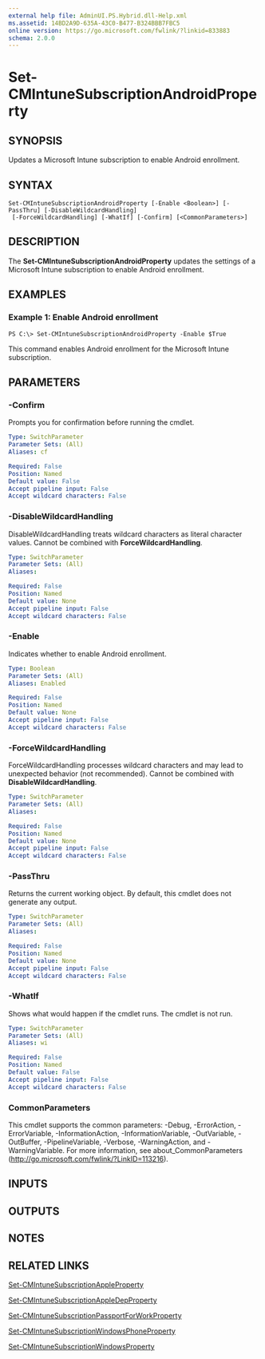 ```yaml
---
external help file: AdminUI.PS.Hybrid.dll-Help.xml
ms.assetid: 14BD2A9D-635A-43C0-B477-B324BBB7FBC5
online version: https://go.microsoft.com/fwlink/?linkid=833883
schema: 2.0.0
---
```


# Set-CMIntuneSubscriptionAndroidProperty

## SYNOPSIS
Updates a Microsoft Intune subscription to enable Android enrollment.

## SYNTAX

```
Set-CMIntuneSubscriptionAndroidProperty [-Enable <Boolean>] [-PassThru] [-DisableWildcardHandling]
 [-ForceWildcardHandling] [-WhatIf] [-Confirm] [<CommonParameters>]
```

## DESCRIPTION
The **Set-CMIntuneSubscriptionAndroidProperty** updates the settings of a Microsoft Intune subscription to enable Android enrollment.

## EXAMPLES

### Example 1: Enable Android enrollment
```
PS C:\> Set-CMIntuneSubscriptionAndroidProperty -Enable $True
```

This command enables Android enrollment for the Microsoft Intune subscription.

## PARAMETERS

### -Confirm
Prompts you for confirmation before running the cmdlet.

```yaml
Type: SwitchParameter
Parameter Sets: (All)
Aliases: cf

Required: False
Position: Named
Default value: False
Accept pipeline input: False
Accept wildcard characters: False
```

### -DisableWildcardHandling
DisableWildcardHandling treats wildcard characters as literal character values. Cannot be combined with **ForceWildcardHandling**.

```yaml
Type: SwitchParameter
Parameter Sets: (All)
Aliases: 

Required: False
Position: Named
Default value: None
Accept pipeline input: False
Accept wildcard characters: False
```

### -Enable
Indicates whether to enable Android enrollment.

```yaml
Type: Boolean
Parameter Sets: (All)
Aliases: Enabled

Required: False
Position: Named
Default value: None
Accept pipeline input: False
Accept wildcard characters: False
```

### -ForceWildcardHandling
ForceWildcardHandling processes wildcard characters and may lead to unexpected behavior (not recommended). Cannot be combined with **DisableWildcardHandling**.

```yaml
Type: SwitchParameter
Parameter Sets: (All)
Aliases: 

Required: False
Position: Named
Default value: None
Accept pipeline input: False
Accept wildcard characters: False
```

### -PassThru
Returns the current working object.
By default, this cmdlet does not generate any output.

```yaml
Type: SwitchParameter
Parameter Sets: (All)
Aliases: 

Required: False
Position: Named
Default value: None
Accept pipeline input: False
Accept wildcard characters: False
```

### -WhatIf
Shows what would happen if the cmdlet runs.
The cmdlet is not run.

```yaml
Type: SwitchParameter
Parameter Sets: (All)
Aliases: wi

Required: False
Position: Named
Default value: False
Accept pipeline input: False
Accept wildcard characters: False
```

### CommonParameters
This cmdlet supports the common parameters: -Debug, -ErrorAction, -ErrorVariable, -InformationAction, -InformationVariable, -OutVariable, -OutBuffer, -PipelineVariable, -Verbose, -WarningAction, and -WarningVariable. For more information, see about_CommonParameters (http://go.microsoft.com/fwlink/?LinkID=113216).

## INPUTS

## OUTPUTS

## NOTES

## RELATED LINKS

[Set-CMIntuneSubscriptionAppleProperty](./Set-CMIntuneSubscriptionAppleProperty.md)

[Set-CMIntuneSubscriptionAppleDepProperty](./Set-CMIntuneSubscriptionAppleDepProperty.md)

[Set-CMIntuneSubscriptionPassportForWorkProperty](./Set-CMIntuneSubscriptionPassportForWorkProperty.md)

[Set-CMIntuneSubscriptionWindowsPhoneProperty](./Set-CMIntuneSubscriptionWindowsPhoneProperty.md)

[Set-CMIntuneSubscriptionWindowsProperty](./Set-CMIntuneSubscriptionWindowsProperty.md)


